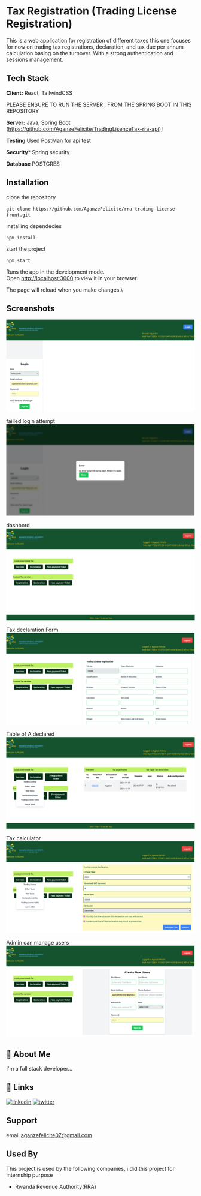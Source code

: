 
# Tax Registration (Trading License Registration)

This is a web application for registration of different taxes this one focuses for now on trading tax registrations, declaration, and tax due per annum calculation basing on the turnover. With a strong authentication and sessions management. 






## Tech Stack

**Client:** React,  TailwindCSS


PLEASE ENSURE TO RUN THE SERVER , FROM THE SPRING BOOT IN THIS REPOSITORY


**Server:**  Java, Spring Boot (https://github.com/AganzeFelicite/TradingLisenceTax-rra-api)]


**Testing** Used PostMan for api test

**Security*** Spring security

**Database**  POSTGRES
## Installation

clone the repository

```
git clone https://github.com/AganzeFelicite/rra-trading-license-front.git
```

installing dependecies
```
npm install
```

start the project
```
npm start
```
Runs the app in the development mode.\
Open [http://localhost:3000](http://localhost:3000) to view it in your browser.

The page will reload when you make changes.\

    
## Screenshots

![App login Page](https://raw.githubusercontent.com/AganzeFelicite/rra-trading-license-front/main/images/login.png?token=GHSAT0AAAAAACQEFWSTSUHULOWMAE23NLKOZQ7UY3Q)

failled login attempt
![failedLogin](https://raw.githubusercontent.com/AganzeFelicite/rra-trading-license-front/main/images/failedLogin.png?token=GHSAT0AAAAAACQEFWSTWY35RC7HRWLNOJE4ZQ7U5YQ)


dashbord
![dashbord](https://raw.githubusercontent.com/AganzeFelicite/rra-trading-license-front/main/images/dashbord.png?token=GHSAT0AAAAAACQEFWST6WKYHXPQG76OP5S2ZQ7U6ZA)

Tax declaration Form
![Tax declaration table](https://raw.githubusercontent.com/AganzeFelicite/rra-trading-license-front/main/images/tradingLisenceRegistration.png?token=GHSAT0AAAAAACQEFWSSEVLIMEZFVP2WYRHYZQ7VBQA)


Table of A declared 
![](https://raw.githubusercontent.com/AganzeFelicite/rra-trading-license-front/main/images/table.png?token=GHSAT0AAAAAACQEFWSSN5ODET4OED3M4US2ZQ7VDGQ)


Tax calculator
![](https://raw.githubusercontent.com/AganzeFelicite/rra-trading-license-front/main/images/calculator.png?token=GHSAT0AAAAAACQEFWSSTTT24HUIHAYGBCJ2ZQ7VEIQ)


Admin can manage users
![](https://raw.githubusercontent.com/AganzeFelicite/rra-trading-license-front/main/images/creaing%20users.png?token=GHSAT0AAAAAACQEFWSSYRDVC2XIBGQLRVOWZQ7VICQ)
## 🚀 About Me
I'm a full stack developer...


## 🔗 Links

[![linkedin](https://img.shields.io/badge/linkedin-0A66C2?style=for-the-badge&logo=linkedin&logoColor=white)](https://www.linkedin.com/in/aganzefelicite2021/)
[![twitter](https://img.shields.io/badge/twitter-1DA1F2?style=for-the-badge&logo=twitter&logoColor=white)](https://twitter.com/AganzeFelicite)


## Support
email aganzefelicite07@gmail.com 


## Used By

This project is used by the following companies, i did this project for internship purpose

- Rwanda Revenue Authority(RRA)


